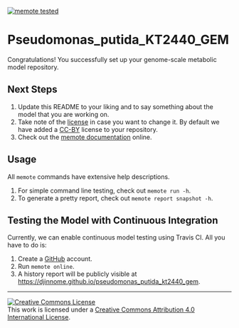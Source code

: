 [![memote tested](https://img.shields.io/badge/memote-tested-blue.svg?style=plastic)](https://djinnome.github.io/pseudomonas_putida_kt2440_gem)

# Pseudomonas_putida_KT2440_GEM

Congratulations! You successfully set up your genome-scale metabolic model
repository.

## Next Steps

1. Update this README to your liking and to say something about the model that
   you are working on.
2. Take note of the [license](LICENSE) in case you want to change it. By 
default we have added a [CC-BY](https://creativecommons.org/licenses/by/4.0/) license to your repository.
3. Check out the [memote documentation](http://memote.readthedocs.io/) online.

## Usage

All `memote` commands have extensive help descriptions.

1. For simple command line testing, check out `memote run -h`.
2. To generate a pretty report, check out `memote report snapshot -h`.

## Testing the Model with Continuous Integration

Currently, we can enable continuous model testing using Travis CI. All you have
to do is:

1. Create a [GitHub](https://github.com/) account.
2. Run `memote online`.
3. A history report will be publicly visible at https://djinnome.github.io/pseudomonas_putida_kt2440_gem.

---

<a rel="license" href="http://creativecommons.org/licenses/by/4.0/"><img alt="Creative Commons License" style="border-width:0" src="https://i.creativecommons.org/l/by/4.0/88x31.png" /></a><br />This work is licensed under a <a rel="license" href="http://creativecommons.org/licenses/by/4.0/">Creative Commons Attribution 4.0 International License</a>.
